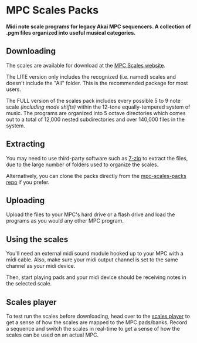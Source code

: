 # MPC Scales Packs

**Midi note scale programs for legacy Akai MPC sequencers. A collection of .pgm files organized into useful musical categories.**

## Downloading

The scales are available for download at the [MPC Scales website](https://mpc-scales.macian.online/download).

The LITE version only includes the recognized (i.e. named) scales and doesn't include the "All" folder. This is the recommended package for most users.

The FULL version of the scales pack includes every possible 5 to 9 note scale _(including mode shifts)_ within the 12-tone equally-tempered system of music. The programs are organized into 5 octave directories which comes out to a total of 12,000 nested subdirectories and over 140,000 files in the system.

## Extracting

You may need to use third-party software such as [7-zip](https://www.7-zip.org/) to extract the files, due to the large number of folders used to organize the scales.

Alternatively, you can clone the packs directly from the [mpc-scales-packs repo](https://github.com/EpleyWebServices/mpc-scales-packs) if you prefer.

## Uploading

Upload the files to your MPC's hard drive or a flash drive and load the programs as you would any other MPC program.

## Using the scales

You'll need an external midi sound module hooked up to your MPC with a midi cable. Also, make sure your midi output channel is set to the same channel as your midi device.

Then, start playing pads and your midi device should be receiving notes in the selected scale.

## Scales player

To test run the scales before downloading, head over to the [scales player](https://mpc-scales.macian.online/scales/ENJOY!) to get a sense of how the scales are mapped to the MPC pads/banks. Record a sequence and switch the scales in real-time to get a sense of how the scales can be used on an actual MPC.
